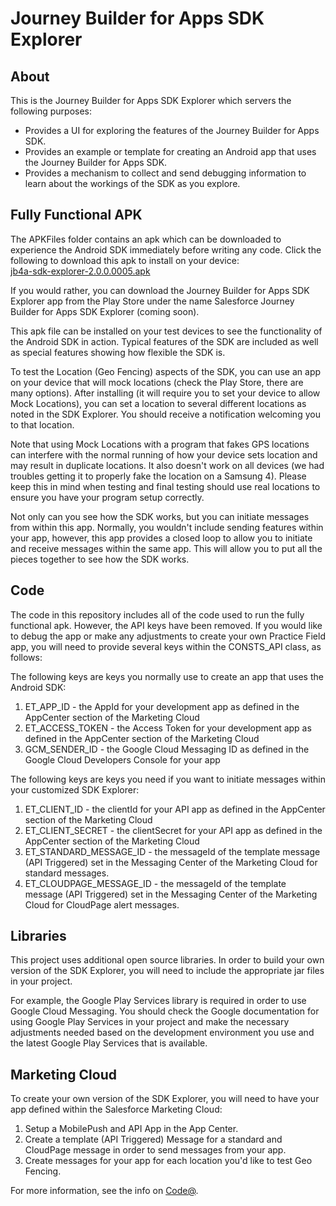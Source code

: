 # Journey Builder for Apps SDK Explorer

## About
This is the Journey Builder for Apps SDK Explorer which servers the following purposes:

- Provides a UI for exploring the features of the Journey Builder for Apps SDK.
- Provides an example or template for creating an Android app that uses the Journey Builder for Apps SDK.
- Provides a mechanism to collect and send debugging information to learn about the workings of the SDK as you explore.

## Fully Functional APK
The APKFiles folder contains an apk which can be downloaded to experience the Android SDK immediately before writing any code.  Click the following to download this apk to install on your device:<br/>
<a href="https://github.com/ExactTarget/JB4A-SDK-Android/tree/master/JB4A-SDK-Explorer/APKfiles/jb4a-sdk-explorer-2.0.0.0005.apk/?raw=true" target="_blank">jb4a-sdk-explorer-2.0.0.0005.apk</a>

If you would rather, you can download the Journey Builder for Apps SDK Explorer app from the Play Store under the name Salesforce Journey Builder for Apps SDK Explorer (coming soon).

This apk file can be installed on your test devices to see the functionality of the Android SDK in action.  Typical features of the SDK are included as well as special features showing how flexible the SDK is.

To test the Location (Geo Fencing) aspects of the SDK, you can use an app on your device that will mock locations (check the Play Store, there are many options).  After installing (it will require you to set your device to allow Mock Locations), you can set a location to several different locations as noted in the SDK Explorer. You should receive a notification welcoming you to that location.

Note that using Mock Locations with a program that fakes GPS locations can interfere with the normal running of how your device sets location and may result in duplicate locations.  It also doesn't work on all devices (we had troubles getting it to properly fake the location on a Samsung 4).  Please keep this in mind when testing and final testing should use real locations to ensure you have your program setup correctly.

Not only can you see how the SDK works, but you can initiate messages from within this app.  Normally, you wouldn't include sending features within your app, however, this app provides a closed loop to allow you to initiate and receive messages within the same app.  This will allow you to put all the pieces together to see how the SDK works.

## Code
The code in this repository includes all of the code used to run the fully functional apk.  However, the API keys have been removed.  If you would like to debug the app or make any adjustments to create your own Practice Field app, you will need to provide several keys within the CONSTS_API class, as follows:

The following keys are keys you normally use to create an app that uses the Android SDK:

1. ET_APP_ID - the AppId for your development app as defined in the AppCenter section of the Marketing Cloud
2. ET_ACCESS_TOKEN - the Access Token for your development app as defined in the AppCenter section of the Marketing Cloud
3. GCM_SENDER_ID - the Google Cloud Messaging ID as defined in the Google Cloud Developers Console for your app

The following keys are keys you need if you want to initiate messages within your customized SDK Explorer:

1. ET_CLIENT_ID - the clientId for your API app as defined in the AppCenter section of the Marketing Cloud
2. ET_CLIENT_SECRET -  the clientSecret for your API app as defined in the AppCenter section of the Marketing Cloud
3. ET_STANDARD_MESSAGE_ID - the messageId of the template message (API Triggered) set in the Messaging Center of the Marketing Cloud for standard messages.
3. ET_CLOUDPAGE_MESSAGE_ID - the messageId of the template message (API Triggered) set in the Messaging Center of the Marketing Cloud for CloudPage alert messages.

## Libraries
This project uses additional open source libraries.  In order to build your own version of the SDK Explorer, you will need to include the appropriate jar files in your project.

For example, the  Google Play Services library is required in order to use Google Cloud Messaging.  You should check the Google documentation for using Google Play Services in your project and make the necessary adjustments needed based on the development environment you use and the latest Google Play Services that is available.

## Marketing Cloud
To create your own version of the SDK Explorer, you will need to have your app defined within the Salesforce Marketing Cloud:

1. Setup a MobilePush and API App in the App Center.
2. Create a template (API Triggered) Message for a standard and CloudPage message in order to send messages from your app.
3. Create messages for your app for each location you'd like to test Geo Fencing.

For more information, see the info on [Code@](https://code.exacttarget.com/apis-sdks/journey-builder-for-apps/index.html).




